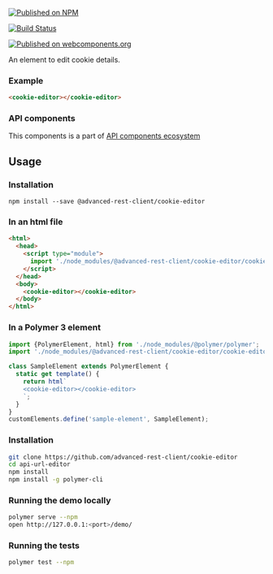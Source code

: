 [![Published on NPM](https://img.shields.io/npm/v/@advanced-rest-client/cookie-editor.svg)](https://www.npmjs.com/package/@advanced-rest-client/cookie-editor)

[![Build Status](https://travis-ci.org/advanced-rest-client/cookie-editor.svg?branch=stage)](https://travis-ci.org/advanced-rest-client/cookie-editor)

[![Published on webcomponents.org](https://img.shields.io/badge/webcomponents.org-published-blue.svg)](https://www.webcomponents.org/element/advanced-rest-client/cookie-editor)

An element to edit cookie details.

### Example

```html
<cookie-editor></cookie-editor>
```

### API components

This components is a part of [API components ecosystem](https://elements.advancedrestclient.com/)

## Usage

### Installation
```
npm install --save @advanced-rest-client/cookie-editor
```

### In an html file

```html
<html>
  <head>
    <script type="module">
      import './node_modules/@advanced-rest-client/cookie-editor/cookie-editor.js';
    </script>
  </head>
  <body>
    <cookie-editor></cookie-editor>
  </body>
</html>
```

### In a Polymer 3 element

```js
import {PolymerElement, html} from './node_modules/@polymer/polymer';
import './node_modules/@advanced-rest-client/cookie-editor/cookie-editor.js';

class SampleElement extends PolymerElement {
  static get template() {
    return html`
    <cookie-editor></cookie-editor>
    `;
  }
}
customElements.define('sample-element', SampleElement);
```

### Installation

```sh
git clone https://github.com/advanced-rest-client/cookie-editor
cd api-url-editor
npm install
npm install -g polymer-cli
```

### Running the demo locally

```sh
polymer serve --npm
open http://127.0.0.1:<port>/demo/
```

### Running the tests
```sh
polymer test --npm
```
